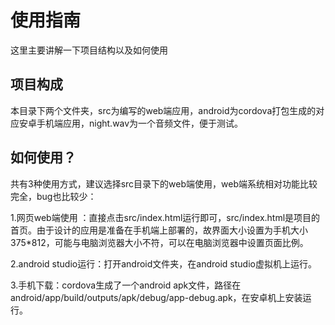 # **使用指南**

这里主要讲解一下项目结构以及如何使用

## 项目构成

本目录下两个文件夹，src为编写的web端应用，android为cordova打包生成的对应安卓手机端应用，night.wav为一个音频文件，便于测试。

## 如何使用？

共有3种使用方式，建议选择src目录下的web端使用，web端系统相对功能比较完全，bug也比较少：

1.网页web端使用 ：直接点击src/index.html运行即可，src/index.html是项目的首页。由于设计的应用是准备在手机端上部署的，故界面大小设置为手机大小375*812，可能与电脑浏览器大小不符，可以在电脑浏览器中设置页面比例。

2.android studio运行：打开android文件夹，在android studio虚拟机上运行。

3.手机下载：cordova生成了一个android apk文件，路径在android/app/build/outputs/apk/debug/app-debug.apk，在安卓机上安装运行。


